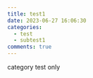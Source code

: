 ```yaml
---
title: test1
date: 2023-06-27 16:06:30
categories:
  - test
  - subtest1
comments: true
---
```

c﻿ategory test only